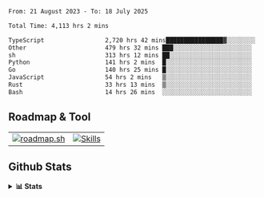 <!--START_SECTION:waka-->

```txt
From: 21 August 2023 - To: 18 July 2025

Total Time: 4,113 hrs 2 mins

TypeScript                 2,720 hrs 42 mins████████████████▓░░░░░░░░   66.15 %
Other                      479 hrs 32 mins ███░░░░░░░░░░░░░░░░░░░░░░   11.66 %
sh                         313 hrs 12 mins ██░░░░░░░░░░░░░░░░░░░░░░░   07.61 %
Python                     141 hrs 2 mins  █░░░░░░░░░░░░░░░░░░░░░░░░   03.43 %
Go                         140 hrs 25 mins █░░░░░░░░░░░░░░░░░░░░░░░░   03.41 %
JavaScript                 54 hrs 2 mins   ▒░░░░░░░░░░░░░░░░░░░░░░░░   01.31 %
Rust                       33 hrs 13 mins  ▒░░░░░░░░░░░░░░░░░░░░░░░░   00.81 %
Bash                       14 hrs 26 mins  ░░░░░░░░░░░░░░░░░░░░░░░░░   00.35 %
```

<!--END_SECTION:waka-->

## Roadmap & Tool
<table align="center">
  <tr>
    <td>
      <a href="https://roadmap.sh">
        <img src="https://roadmap.sh/card/tall/6505f3e78dfc79db2fff8e3e?variant=dark" alt="roadmap.sh" />
      </a>
    </td>
    <td>
      <a href="https://github.com/chaninlaw">
        <img src="https://skillicons.dev/icons?i=js,typescript,nodejs,nestjs,react,next,astro,html,css,tailwind,postgres,prisma,docker,git,rust,go&perline=7&theme=dark" alt="Skills" />
      </a>
    </td>
  </tr>
</table>

## Github Stats
<details close>
  <summary><b>📊 Stats</b></summary>
  <div align="center">
    
<picture>
  <source
    srcset="https://github-readme-stats.vercel.app/api?username=chaninlaw&show_icons=true&theme=dark"
    media="(prefers-color-scheme: dark)"
  />
  <source
    srcset="https://github-readme-stats.vercel.app/api?username=chaninlaw&show_icons=true"
    media="(prefers-color-scheme: light), (prefers-color-scheme: no-preference)"
  />
  <img src="https://github-readme-stats.vercel.app/api?username=chaninlaw&show_icons=true" />
</picture>
    
<picture>
  <source
    srcset="https://github-readme-stats.vercel.app/api/top-langs/?username=chaninlaw&layout=donut&theme=dark"
    media="(prefers-color-scheme: dark)"
  />
  <source
    srcset="https://github-readme-stats.vercel.app/api/top-langs/?username=chaninlaw&layout=donut"
    media="(prefers-color-scheme: light), (prefers-color-scheme: no-preference)"
  />
  <img src="https://github-readme-stats.vercel.app/api/top-langs/?username=chaninlaw&layout=donut" />
</picture>
    
  </div>
  
</details>

